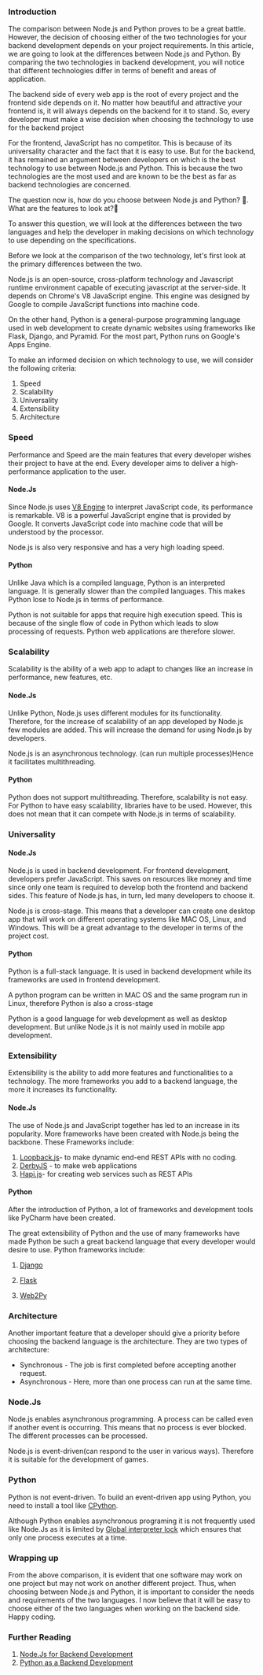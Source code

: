 ### Introduction

The comparison between Node.js and Python proves to be a great battle. However, the decision of choosing either of the two technologies for your backend development depends on your project requirements. In this article, we are going to look at the differences between Node.js and Python. By comparing the two technologies in backend development, you will notice that different technologies differ in terms of benefit and areas of application.

The backend side of every web app is the root of every project and the frontend side depends on it. No matter how beautiful and attractive your frontend is, it will always depends on the backend for it to stand. So, every developer must make a wise decision when choosing the technology to use for the backend project

For the frontend, JavaScript has no competitor. This is because of its universality character and the fact that it is easy to use. But for the backend, it has remained an argument between developers on which is the best technology to use between Node.js and Python. This is because the two technologies are the most used and are known to be the best as far as backend technologies are concerned.

The question now is, how do you choose between Node.js and Python? 🤔. What are the features to look at?🤔

To answer this question, we will look at the differences between the two languages and help the developer in making decisions on which technology to use depending on the specifications.

Before we look at the comparison of the two technology, let's first look at the primary differences between the two.

Node.js is an open-source, cross-platform technology and Javascript runtime environment capable of executing javascript at the server-side. It depends on Chrome's V8 JavaScript engine. This engine was designed by Google to compile JavaScript functions into machine code.

On the other hand, Python is a general-purpose programming language used in web development to create dynamic websites using frameworks like Flask, Django, and Pyramid. For the most part, Python runs on Google's Apps Engine.

To make an informed decision on which technology to use, we will  consider the following criteria:
1. Speed
2. Scalability
3. Universality
4. Extensibility
5. Architecture

### Speed
Performance and Speed are the main features that every developer wishes their project to have at the end. Every developer aims to deliver a high-performance application to the user.

#### Node.Js
Since Node.js uses [V8 Engine](https://en.wikipedia.org/wiki/V8_(JavaScript_engine)) to interpret JavaScript code, its performance is remarkable. V8 is a powerful JavaScript engine that is provided by Google. It converts JavaScript code into machine code that will be understood by the processor.

Node.js is also very responsive and has a very high loading speed.

#### Python
Unlike Java which is a compiled language, Python is an interpreted language. It is generally slower than the compiled languages. This makes Python lose to Node.js in terms of performance.

Python is not suitable for apps that require high execution speed. This is because of the single flow of code in Python which leads to slow processing of requests. Python web applications are therefore slower.

### Scalability
Scalability is the ability of a web app to adapt to changes like an increase in performance, new features, etc.

#### Node.Js
Unlike Python, Node.js uses different modules for its functionality. Therefore, for the increase of scalability of an app developed by Node.js few modules are added. This will increase the demand for using Node.js by developers.

Node.js is an asynchronous technology. (can run multiple processes)Hence it facilitates multithreading.
#### Python
Python does not support multithreading. Therefore, scalability is not easy. For Python to have easy scalability, libraries have to be used. However, this does not mean that it can compete with Node.js in terms of scalability.

### Universality

#### Node.Js
Node.js is used in backend development. For frontend development, developers prefer JavaScript. This saves on resources like money and time since only one team is required to develop both the frontend and backend sides. This feature of Node.js has, in turn, led many developers to choose it.

Node.js is cross-stage. This means that a developer can create one desktop app that will work on different operating systems like MAC OS, Linux, and Windows.  This will be a great advantage to the developer in terms of the project cost.
 
#### Python
Python is a full-stack language. It is used in backend development while its frameworks are used in frontend development. 

A python program can be written in MAC OS and the same program run in Linux, therefore Python is also a cross-stage

Python is a good language for web development as well as desktop development. But unlike Node.js it is not mainly used in mobile app development. 


### Extensibility
 Extensibility is the ability to add more features and functionalities to a technology. The more frameworks you add to a backend language, the more it increases its functionality.

#### Node.Js
The use of Node.js and JavaScript together has led to an increase in its popularity. More frameworks have been created with Node.js being the backbone. These Frameworks include:
1. [Loopback.js](https://loopback.io/doc/)- to make dynamic end-end REST APIs with no coding.
2. [DerbyJS](https://derbyjs.com/) - to make web applications
3. [Hapi.js](https://simpleprogrammer.com/introduction-hapijs/)- for creating web services such as REST APIs

#### Python
After the introduction of Python, a lot of frameworks and development tools like PyCharm have been created.

The great extensibility of Python and the use of many frameworks have made Python be such a great backend language that every developer would desire to use. Python frameworks include:

1. [Django](https://docs.djangoproject.com/en/3.2/)

2. [Flask](https://flask.palletsprojects.com/en/1.1.x/)

3. [Web2Py](http://www.web2py.com/)

### Architecture
Another important feature that a developer should give a priority before choosing the backend language is the architecture. They are two types of architecture:

- Synchronous - The job is first completed before accepting another request.
- Asynchronous - Here, more than one process can run at the same time.

### Node.Js
Node.js enables asynchronous programming. A process can be called even if another event is occurring. This means that no process is ever blocked. The different processes can be processed.

Node.js is event-driven(can respond to the user in various ways). Therefore it is suitable for the development of games.

### Python
Python is not event-driven. To build an event-driven app using Python, you need to install a tool like [CPython](https://stackoverflow.com/questions/17130975/python-vs-cpython).

Although Python enables asynchronous programing it is not frequently used like Node.Js as it is limited by [Global interpreter lock](https://en.wikipedia.org/wiki/Global_interpreter_lock) which ensures that only one process executes at a time.

### Wrapping up
From the above comparison,  it is evident that one software may work on one project but may not work on another different project. Thus, when choosing between Node.js and  Python, it is important to consider the needs and requirements of the two languages. I now believe that it will be easy to choose either of the two languages when working on the backend side. Happy coding.

### Further Reading
1. [Node.Js for Backend Development](https://mobidev.biz/blog/node-js-for-backend-development)
2. [ Python as a Backend Development](https://micropyramid.com/blog/why-choose-python-as-backend-development/)
